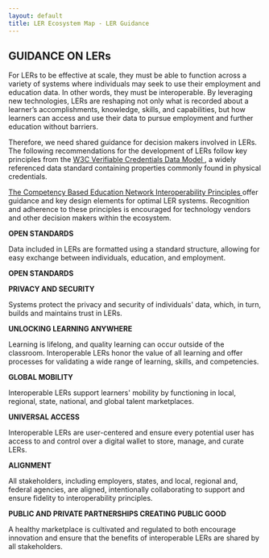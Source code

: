 ```yaml
---
layout: default
title: LER Ecosystem Map - LER Guidance
---
```


<div class="container-fluid">

<h2 class="">GUIDANCE ON LERs</h2>


<div>
	<p>For LERs to be effective at scale, they must be able to function across a variety of systems where individuals may seek to use their employment and education data. In other words, they must be interoperable. By leveraging new technologies, LERs are reshaping not only what is recorded about a learner’s accomplishments, knowledge, skills, and capabilities, but how learners can access and use their data to pursue employment and further education without barriers.</p>

<p>Therefore, we need shared guidance for decision makers involved in LERs. The following recommendations for the development of LERs follow key principles from the <a href ="https://www.w3.org/TR/vc-data-model" target=_"blank"> W3C Verifiable Credentials Data Model </a>, a widely referenced data standard containing properties commonly found in physical credentials. </p>

<p> <a href ="https://www.c-ben.org/wp-content/uploads/2023/03/CBEN-23-003-Interoperable-Learning-WALMART-V2.pdf" target="_blank">The Competency Based Education Network Interoperability Principles </a> offer guidance and key design elements for optimal LER systems. Recognition and adherence to these principles is encouraged for technology vendors and other decision makers within the ecosystem. 
</p>
</div>

<div>
	<p><strong>OPEN STANDARDS</strong></p>
	<p>Data included in LERs are formatted using a standard structure, allowing for easy exchange between individuals, education, and employment.</p>

</div>

<div>
	<p><strong>OPEN STANDARDS</strong></p>
	<p></p>

</div>

<div>
	<p><strong>PRIVACY AND SECURITY</strong></p>
	<p>Systems protect the privacy and security of individuals' data, which, in turn, builds and maintains trust in LERs.</p>

</div>


 <div>
	<p><strong>UNLOCKING LEARNING ANYWHERE</strong></p>
	<p>Learning is lifelong, and quality learning can occur outside of the classroom. Interoperable LERs honor the value of all learning and offer processes for validating a wide range of learning, skills, and competencies.</p>

</div>

<div>
	<p><strong>GLOBAL MOBILITY</strong></p>
	<p>Interoperable LERs support learners' mobility by functioning in local, regional, state, national, and global talent marketplaces.</p>

</div>

<div>
	<p><strong>UNIVERSAL ACCESS</strong></p>
	<p>Interoperable LERs are user-centered and ensure every potential user has access to and control over a digital wallet to store, manage, and curate LERs.</p>

</div>

<div>
	<p><strong>ALIGNMENT</strong></p>
	<p>All stakeholders, including employers, states, and local, regional and, federal agencies, are aligned, intentionally collaborating to support and ensure fidelity to interoperability principles.</p>
</div>

<div>
	<p><strong>PUBLIC AND PRIVATE PARTNERSHIPS CREATING PUBLIC GOOD</strong></p>
	<p>A healthy marketplace is cultivated and regulated to both encourage innovation and ensure that the benefits of interoperable LERs are shared by all stakeholders.</p>
</div>


</div>
